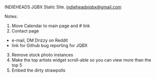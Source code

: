 
INDIEHEADS JQBX Static Site.
indieheadsjqbx@gmail.com


Notes:
1. Move Calendar to main page and # link
2. Contact page
  * e-mail, DM Drizzy on Reddit
  * link for Github bug reporting for JQBX
3. Remove stock photo instances
4. Make the top artists widget scroll-able so you can view more than the top 5
5. Embed the dirty strawpolls
